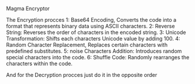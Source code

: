 Magma Encryptor

The Encryption procces
1: Base64 Encoding, Converts the code into a format that represents binary data using ASCII characters.
2: Reverse String: Reverses the order of characters in the encoded string.
3: Unicode Transformation: Shifts each characters Unicode value by adding 100.
4: Random Character Replacement, Replaces certain characters with predefined substitutes.
5: noise Characters Addition: Introduces random special characters into the code.
6: Shuffle Code: Randomly rearranges the characters within the code.

And for the Decryption procces just do it in the opposite order
